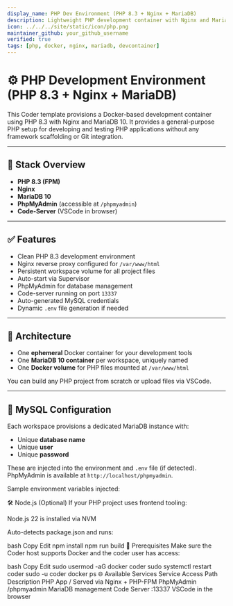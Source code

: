 ```yaml
---
display_name: PHP Dev Environment (PHP 8.3 + Nginx + MariaDB)
description: Lightweight PHP development container with Nginx and MariaDB 10.
icon: ../../../site/static/icon/php.png
maintainer_github: your_github_username
verified: true
tags: [php, docker, nginx, mariadb, devcontainer]
---
```


# ⚙️ PHP Development Environment (PHP 8.3 + Nginx + MariaDB)

This Coder template provisions a Docker-based development container using PHP 8.3 with Nginx and MariaDB 10. It provides a general-purpose PHP setup for developing and testing PHP applications without any framework scaffolding or Git integration.

---

## 🧰 Stack Overview

- **PHP 8.3 (FPM)**
- **Nginx**
- **MariaDB 10**
- **PhpMyAdmin** (accessible at `/phpmyadmin`)
- **Code-Server** (VSCode in browser)

---

## ✅ Features

- Clean PHP 8.3 development environment
- Nginx reverse proxy configured for `/var/www/html`
- Persistent workspace volume for all project files
- Auto-start via Supervisor
- PhpMyAdmin for database management
- Code-server running on port `13337`
- Auto-generated MySQL credentials
- Dynamic `.env` file generation if needed

---

## 🧱 Architecture

- One **ephemeral** Docker container for your development tools
- One **MariaDB 10 container** per workspace, uniquely named
- One **Docker volume** for PHP files mounted at `/var/www/html`

You can build any PHP project from scratch or upload files via VSCode.

---

## 💾 MySQL Configuration

Each workspace provisions a dedicated MariaDB instance with:

- Unique **database name**
- Unique **user**
- Unique **password**

These are injected into the environment and `.env` file (if detected). PhpMyAdmin is available at `http://localhost/phpmyadmin`.

Sample environment variables injected:


🛠 Node.js (Optional)
If your PHP project uses frontend tooling:

Node.js 22 is installed via NVM

Auto-detects package.json and runs:

bash
Copy
Edit
npm install
npm run build
🧪 Prerequisites
Make sure the Coder host supports Docker and the coder user has access:

bash
Copy
Edit
sudo usermod -aG docker coder
sudo systemctl restart coder
sudo -u coder docker ps
🌐 Available Services
Service	Access Path	Description
PHP App	/	Served via Nginx + PHP-FPM
PhpMyAdmin	/phpmyadmin	MariaDB management
Code Server	:13337	VSCode in the browser
